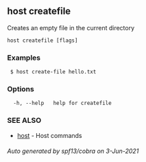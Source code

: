 ## host createfile

Creates an empty file in the current directory

```
host createfile [flags]
```

### Examples

```
 $ host create-file hello.txt 
```

### Options

```
  -h, --help   help for createfile
```

### SEE ALSO

* [host](host.md)	 - Host commands

###### Auto generated by spf13/cobra on 3-Jun-2021
